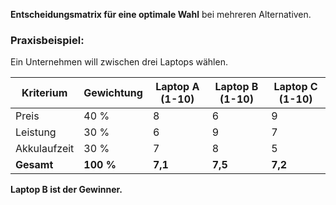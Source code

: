 **Entscheidungsmatrix für eine optimale Wahl** bei mehreren Alternativen.

### **Praxisbeispiel:**

Ein Unternehmen will zwischen drei Laptops wählen.

|Kriterium|Gewichtung|Laptop A (1-10)|Laptop B (1-10)|Laptop C (1-10)|
|---|---|---|---|---|
|Preis|40 %|8|6|9|
|Leistung|30 %|6|9|7|
|Akkulaufzeit|30 %|7|8|5|
|**Gesamt**|**100 %**|**7,1**|**7,5**|**7,2**|

**Laptop B ist der Gewinner.**